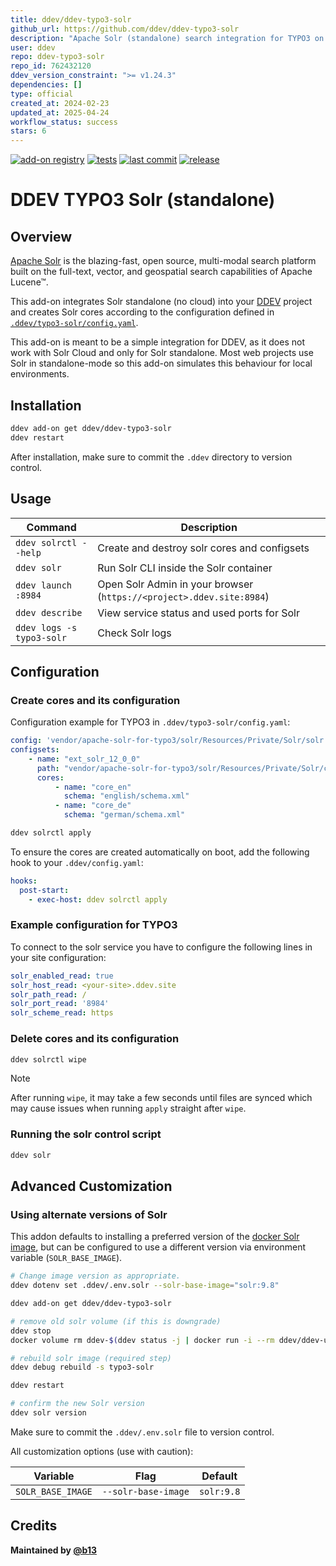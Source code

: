 ```yaml
---
title: ddev/ddev-typo3-solr
github_url: https://github.com/ddev/ddev-typo3-solr
description: "Apache Solr (standalone) search integration for TYPO3 on DDEV"
user: ddev
repo: ddev-typo3-solr
repo_id: 762432120
ddev_version_constraint: ">= v1.24.3"
dependencies: []
type: official
created_at: 2024-02-23
updated_at: 2025-04-24
workflow_status: success
stars: 6
---
```


[![add-on registry](https://img.shields.io/badge/DDEV-Add--on_Registry-blue)](https://addons.ddev.com)
[![tests](https://github.com/ddev/ddev-typo3-solr/actions/workflows/tests.yml/badge.svg?branch=main)](https://github.com/ddev/ddev-typo3-solr/actions/workflows/tests.yml?query=branch%3Amain)
[![last commit](https://img.shields.io/github/last-commit/ddev/ddev-typo3-solr)](https://github.com/ddev/ddev-typo3-solr/commits)
[![release](https://img.shields.io/github/v/release/ddev/ddev-typo3-solr)](https://github.com/ddev/ddev-typo3-solr/releases/latest)

# DDEV TYPO3 Solr (standalone)

## Overview

[Apache Solr](https://solr.apache.org/) is the blazing-fast, open source, multi-modal search platform built on the full-text, vector, and geospatial search capabilities of Apache Lucene™.

This add-on integrates Solr standalone (no cloud) into your [DDEV](https://ddev.com/) project and creates Solr cores according to the configuration defined in [`.ddev/typo3-solr/config.yaml`](https://github.com/ddev/ddev-typo3-solr/blob/main/typo3-solr/config.yaml).

This add-on is meant to be a simple integration for DDEV, as it does not work with Solr Cloud and only for Solr standalone. Most web projects use Solr in standalone-mode so this add-on simulates this behaviour for local environments.

## Installation

```bash
ddev add-on get ddev/ddev-typo3-solr
ddev restart
```

After installation, make sure to commit the `.ddev` directory to version control.

## Usage

| Command | Description |
| ------- | ----------- |
| `ddev solrctl --help` | Create and destroy solr cores and configsets |
| `ddev solr` | Run Solr CLI inside the Solr container |
| `ddev launch :8984` | Open Solr Admin in your browser (`https://<project>.ddev.site:8984`) |
| `ddev describe` | View service status and used ports for Solr |
| `ddev logs -s typo3-solr` | Check Solr logs |

## Configuration

### Create cores and its configuration

Configuration example for TYPO3 in `.ddev/typo3-solr/config.yaml`:

```yaml
config: 'vendor/apache-solr-for-typo3/solr/Resources/Private/Solr/solr.xml'
configsets:
    - name: "ext_solr_12_0_0"
      path: "vendor/apache-solr-for-typo3/solr/Resources/Private/Solr/configsets/ext_solr_12_0_0"
      cores:
          - name: "core_en"
            schema: "english/schema.xml"
          - name: "core_de"
            schema: "german/schema.xml"
```

```bash
ddev solrctl apply
```

To ensure the cores are created automatically on boot, add the following hook to your `.ddev/config.yaml`:

```yaml
hooks:
  post-start:
    - exec-host: ddev solrctl apply
```

### Example configuration for TYPO3

To connect to the solr service you have to configure the following lines in your site configuration:

```yaml
solr_enabled_read: true
solr_host_read: <your-site>.ddev.site
solr_path_read: /
solr_port_read: '8984'
solr_scheme_read: https
```

### Delete cores and its configuration

```bash
ddev solrctl wipe
```

> [!NOTE]
> After running `wipe`, it may take a few seconds until files are synced which may
> cause issues when running `apply` straight after `wipe`.

### Running the solr control script

```bash
ddev solr
```

## Advanced Customization

### Using alternate versions of Solr

This addon defaults to installing a preferred version of the [docker Solr image](https://hub.docker.com/_/solr), but can be configured to use a different version via environment variable (`SOLR_BASE_IMAGE`).

```bash
# Change image version as appropriate.
ddev dotenv set .ddev/.env.solr --solr-base-image="solr:9.8"

ddev add-on get ddev/ddev-typo3-solr

# remove old solr volume (if this is downgrade)
ddev stop
docker volume rm ddev-$(ddev status -j | docker run -i --rm ddev/ddev-utilities jq -r '.raw.name')_typo3-solr

# rebuild solr image (required step)
ddev debug rebuild -s typo3-solr

ddev restart

# confirm the new Solr version
ddev solr version
```

Make sure to commit the `.ddev/.env.solr` file to version control.

All customization options (use with caution):

| Variable | Flag | Default |
| -------- | ---- | ------- |
| `SOLR_BASE_IMAGE` | `--solr-base-image` | `solr:9.8` |

## Credits

**Maintained by [@b13](https://github.com/b13)**
